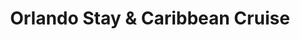 ---
category: caribbean
title: Orlando Stay & Caribbean Cruise
class: orlando-stay-and-caribbean-cruise
cruiseline: Carnival – Carnival Valor
special-info: Include stay and flights
price: 949
nights: 11
cruise-url: http://www.planetcruise.co.uk/carnival-cruises/carnival-valor/17-February-2016/102937?referrersiteid=970
---